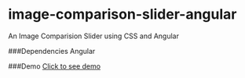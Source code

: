 # image-comparison-slider-angular
An Image Comparision Slider using CSS and Angular

###Dependencies
Angular

###Demo
<a href="http://jacted.github.io/image-comparison-slider-angular/" target="_BLANK">Click to see demo</a>